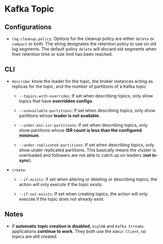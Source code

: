 # Kafka Topic

## Configurations

- `log.cleanup.policy`: Options for the cleanup policy are either `delete` or `compact` or both. The string designates the retention policy to use on old log segments. The default policy `delete` will discard old segments when their retention time or size limit has been reached.

## CLI

- `describe`: know the leader for the topic, the broker instances acting as replicas for the topic, and the number of partitions of a Kafka topic
    - `--topics-with-overrides`: If set when describing topics, only show topics that have __overridden configs__.

    - `--unavailable-partitions`: If set when describing topics, only show partitions whose __leader is not available__.

    - `--under-min-isr-partitions`: If set when describing topics, only show partitions whose __ISR count is less than the configured minimum__.

    - `--under-replicated-partitions`: If set when describing topics, only show under replicated partitions. This basically means the cluster is overloaded and followers are not able to catch up on leaders (__not in-sync__).

- `create`:
    - `--if-exists`: If set when altering or deleting or describing topics, the action will only execute if the topic exists.

    - `--if-not-exists`: If set when creating topics, the action will only execute if the topic does not already exist.

## Notes

- If __automatic topic creation is disabled__, `ksqlDB` and `Kafka Streams` applications __continue to work__. They both use the `Admin Client`, so topics are still created.